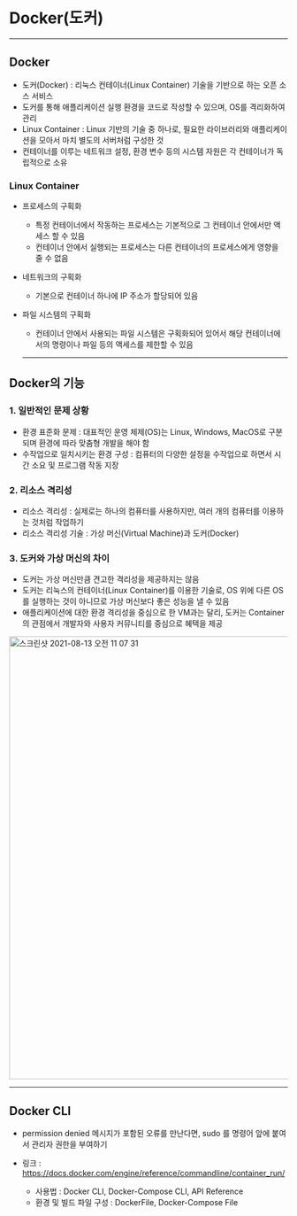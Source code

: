 # Docker(도커)

***

## Docker
- 도커(Docker) : 리눅스 컨테이너(Linux Container) 기술을 기반으로 하는 오픈 소스 서비스
- 도커를 통해 애플리케이션 실행 환경을 코드로 작성할 수 있으며, OS를 격리화하여 관리
- Linux Container : Linux 기반의 기술 중 하나로, 필요한 라이브러리와 애플리케이션을 모아서 마치 별도의 서버처럼 구성한 것
- 컨테이너를 이루는 네트워크 설정, 환경 변수 등의 시스템 자원은 각 컨테이너가 독립적으로 소유

### Linux Container
- 프로세스의 구획화
  - 특정 컨테이너에서 작동하는 프로세스는 기본적으로 그 컨테이너 안에서만 액세스 할 수 있음
  - 컨테이너 안에서 실행되는 프로세스는 다른 컨테이너의 프로세스에게 영향을 줄 수 없음
- 네트워크의 구획화
  - 기본으로 컨테이너 하나에 IP 주소가 할당되어 있음
- 파일 시스템의 구획화
  - 컨테이너 안에서 사용되는 파일 시스템은 구획화되어 있어서 해당 컨테이너에서의 명령이나 파일 등의 액세스를 제한할 수 있음

  ***

## Docker의 기능

### 1. 일반적인 문제 상황
- 환경 표준화 문제 : 대표적인 운영 체제(OS)는 Linux, Windows, MacOS로 구분되며 환경에 따라 맞춤형 개발을 해야 함
- 수작업으로 일치시키는 환경 구성 : 컴퓨터의 다양한 설정을 수작업으로 하면서 시간 소요 및 프로그램 작동 지장

### 2. 리소스 격리성
- 리소스 격리성 : 실제로는 하나의 컴퓨터를 사용하지만, 여러 개의 컴퓨터를 이용하는 것처럼 작업하기
- 리소스 격리성 기술 : 가상 머신(Virtual Machine)과 도커(Docker)

### 3. 도커와 가상 머신의 차이
- 도커는 가상 머신만큼 견고한 격리성을 제공하지는 않음
- 도커는 리눅스의 컨테이너(Linux Container)를 이용한 기술로, OS 위에 다른 OS를 실행하는 것이 아니므로 가상 머신보다 좋은 성능을 낼 수 있음
- 애플리케이션에 대한 환경 격리성을 중심으로 한 VM과는 달리, 도커는 Container의 관점에서 개발자와 사용자 커뮤니티를 중심으로 혜택을 제공

<img width="800" alt="스크린샷 2021-08-13 오전 11 07 31" src="https://user-images.githubusercontent.com/80403988/129295006-0826b27b-7ea4-4096-8387-807663e6e2ce.png">

***

## Docker CLI
- permission denied 메시지가 포함된 오류를 만난다면, sudo 를 명령어 앞에 붙여서 관리자 권한을 부여하기

- 링크 : https://docs.docker.com/engine/reference/commandline/container_run/
  - 사용법 : Docker CLI, Docker-Compose CLI, API Reference
  - 환경 및 빌드 파일 구성 : DockerFile, Docker-Compose File

